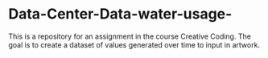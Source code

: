 # Data-Center-Data-water-usage-
This is a repository for an assignment in the course Creative Coding. The goal is to create a dataset of values generated over time to input in artwork. 

